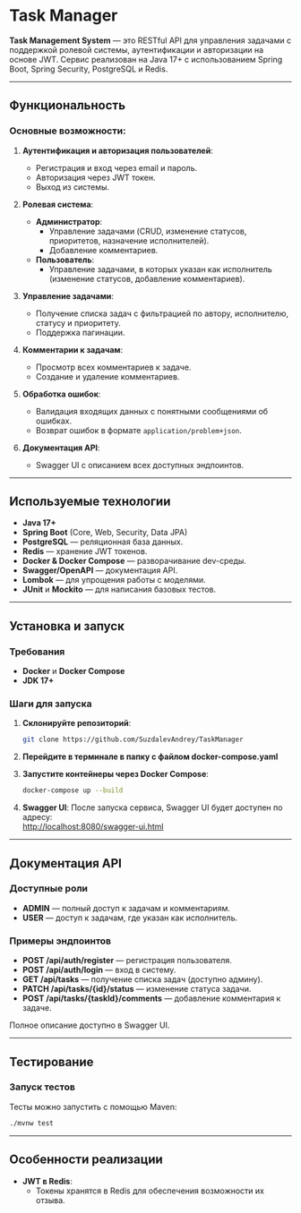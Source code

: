 # Task Manager

**Task Management System** — это RESTful API для управления задачами с поддержкой ролевой системы, аутентификации и авторизации на основе JWT. Сервис реализован на Java 17+ с использованием Spring Boot, Spring Security, PostgreSQL и Redis.

---

## Функциональность

### Основные возможности:
1. **Аутентификация и авторизация пользователей**:
   - Регистрация и вход через email и пароль.
   - Авторизация через JWT токен.
   - Выход из системы.

2. **Ролевая система**:
   - **Администратор**:
     - Управление задачами (CRUD, изменение статусов, приоритетов, назначение исполнителей).
     - Добавление комментариев.
   - **Пользователь**:
     - Управление задачами, в которых указан как исполнитель (изменение статусов, добавление комментариев).

3. **Управление задачами**:
   - Получение списка задач с фильтрацией по автору, исполнителю, статусу и приоритету.
   - Поддержка пагинации.

4. **Комментарии к задачам**:
   - Просмотр всех комментариев к задаче.
   - Создание и удаление комментариев.

5. **Обработка ошибок**:
   - Валидация входящих данных с понятными сообщениями об ошибках.
   - Возврат ошибок в формате `application/problem+json`.

6. **Документация API**:
   - Swagger UI с описанием всех доступных эндпоинтов.

---

## Используемые технологии

- **Java 17+**
- **Spring Boot** (Core, Web, Security, Data JPA)
- **PostgreSQL** — реляционная база данных.
- **Redis** — хранение JWT токенов.
- **Docker & Docker Compose** — разворачивание dev-среды.
- **Swagger/OpenAPI** — документация API.
- **Lombok** — для упрощения работы с моделями.
- **JUnit** и **Mockito** — для написания базовых тестов.

---

## Установка и запуск

### Требования
- **Docker** и **Docker Compose**
- **JDK 17+**

### Шаги для запуска

1. **Склонируйте репозиторий**:
   ```bash
   git clone https://github.com/SuzdalevAndrey/TaskManager
   ```
2. **Перейдите в терминале в папку с файлом docker-compose.yaml**

3. **Запустите контейнеры через Docker Compose**:
   ```bash
   docker-compose up --build
   ```

4. **Swagger UI**:
   После запуска сервиса, Swagger UI будет доступен по адресу:  
   [http://localhost:8080/swagger-ui.html](http://localhost:8080/swagger-ui.html)
   
---

## Документация API

### Доступные роли
- **ADMIN** — полный доступ к задачам и комментариям.
- **USER** — доступ к задачам, где указан как исполнитель.

### Примеры эндпоинтов
- **POST /api/auth/register** — регистрация пользователя.
- **POST /api/auth/login** — вход в систему.
- **GET /api/tasks** — получение списка задач (доступно админу).
- **PATCH /api/tasks/{id}/status** — изменение статуса задачи.
- **POST /api/tasks/{taskId}/comments** — добавление комментария к задаче.

Полное описание доступно в Swagger UI.

---

## Тестирование

### Запуск тестов
Тесты можно запустить с помощью Maven:
```bash
./mvnw test
```

---

## Особенности реализации

- **JWT в Redis**:
  - Токены хранятся в Redis для обеспечения возможности их отзыва.
